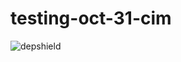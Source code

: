 # testing-oct-31-cim
![depshield](https://staging.depshield.sonatype.org/badges/depshield-staging/stage-release-1.16/depshield.svg)
